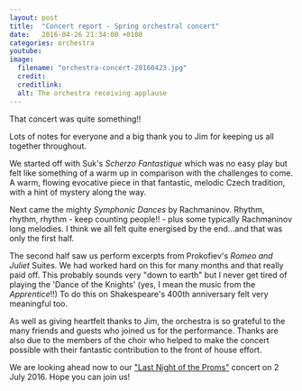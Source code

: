 ```yaml
---
layout: post
title:  "Concert report - Spring orchestral concert"
date:   2016-04-26 21:34:00 +0100
categories: orchestra
youtube: 
image: 
  filename: "orchestra-concert-20160423.jpg"
  credit:
  creditlink:
  alt: The orchestra receiving applause
---
```


That concert was quite something!!

Lots of notes for everyone and a big thank you to Jim for keeping us all together 
throughout. 

We started off with Suk's _Scherzo Fantastique_ which was no easy play but felt like something of a warm up 
in comparison with the challenges to come. A warm, flowing evocative piece in that fantastic, melodic Czech 
tradition, with a hint of mystery along the way.

Next came the mighty _Symphonic Dances_ by Rachmaninov. Rhythm, rhythm, rhythm - keep counting people!! - plus 
some typically Rachmaninov long melodies. I think we all felt quite energised by the end...and that was only the first half.

The second half saw us perform excerpts from Prokofiev's _Romeo and Juliet_ Suites. We had worked hard on this for many months and 
that really paid off. This probably sounds very "down to earth" but I never get tired of playing the 'Dance of the Knights' (yes, I mean 
the music from the _Apprentice_!!) To do this on Shakespeare's 400th anniversary felt very meaningful too.

As well as giving heartfelt thanks to Jim, the orchestra is so grateful to the many friends and guests who joined us for the 
performance. Thanks are also due to the members of the choir who helped to make the concert possible with their 
fantastic contribution to the front of house effort.

We are looking ahead now to our ["Last Night of the Proms"]({{site.mybaseurl}}/diary.html) concert on 2 July 2016. 
Hope you can join us!
